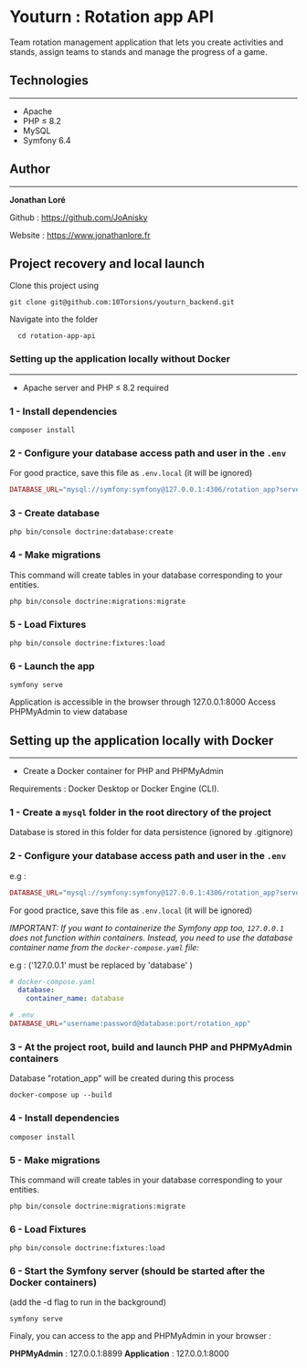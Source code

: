 # Youturn : Rotation app API

Team rotation management application that lets you create activities and stands, assign teams to stands and manage the progress of a game.

## Technologies

---

- Apache
- PHP ≤ 8.2
- MySQL
- Symfony 6.4

## Author

---

**Jonathan Loré**

Github :  https://github.com/JoAnisky

Website : https://www.jonathanlore.fr

## Project recovery and local launch

Clone this project using

```shell
git clone git@github.com:10Torsions/youturn_backend.git
```

Navigate into the folder

```shell
  cd rotation-app-api
```

### Setting up the application locally without Docker

---

- Apache server and PHP ≤ 8.2 required

### 1 - Install dependencies

```shell
composer install
```

### 2  - Configure your database access path and user in the  `.env`

For good practice, save this file as  `.env.local` (it will be ignored)

```php
DATABASE_URL="mysql://symfony:symfony@127.0.0.1:4306/rotation_app?serverVersion=8.0.32&charset=utf8mb4"
```

### 3 - Create database

```shell
php bin/console doctrine:database:create
```

### 4 - Make migrations

This command will create tables in your database corresponding to your entities.

```shell
php bin/console doctrine:migrations:migrate
```

### 5 -  Load Fixtures

```shell
php bin/console doctrine:fixtures:load
```

### 6 -  Launch the app

```shell
symfony serve
```

Application is accessible in the browser through 127.0.0.1:8000
Access PHPMyAdmin to view database

## Setting up the application locally with Docker

---

- Create a Docker container for PHP and PHPMyAdmin

Requirements : Docker Desktop or Docker Engine (CLI).

### 1 - Create a `mysql` folder in the root directory of the project

Database is stored in this folder for data persistence (ignored by .gitignore)

### 2 - Configure your database access path and user in the  `.env`

e.g :

```php
DATABASE_URL="mysql://symfony:symfony@127.0.0.1:4306/rotation_app?serverVersion=8.0.32&charset=utf8mb4"
```

For good practice, save this file as  `.env.local` (it will be ignored)

_IMPORTANT: If you want to containerize the Symfony app too, `127.0.0.1` does not function within containers. Instead, you need to use the database container name from the `docker-compose.yaml` file:_

e.g : ('127.0.0.1' must be replaced by 'database'  )

```yaml
# docker-compose.yaml
  database:
    container_name: database
```

```php
# .env
DATABASE_URL="username:password@database:port/rotation_app"
```

### 3 - At the project root, build and launch PHP and PHPMyAdmin containers

Database "rotation_app" will be created during this process

```shell
docker-compose up --build
```

### 4 - Install dependencies

```shell
composer install
```

### 5 - Make migrations

This command will create tables in your database corresponding to your entities.

```shell
php bin/console doctrine:migrations:migrate
```

### 6 -  Load Fixtures

```shell
php bin/console doctrine:fixtures:load
```

### 6 - Start the Symfony server (should be started after the Docker containers)

(add the -d flag to run in the background)

```shell
symfony serve
```

Finaly, you can access to the app and PHPMyAdmin in your browser :

__PHPMyAdmin__ : 127.0.0.1:8899
__Application__ : 127.0.0.1:8000
